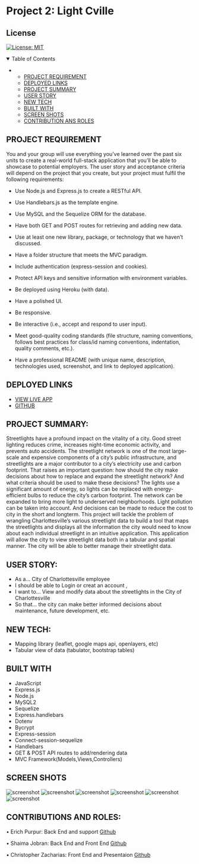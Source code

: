 # Project 2: Light Cville
## License
 [![License: MIT](https://img.shields.io/badge/License-MIT-yellow.svg)](https://opensource.org/licenses/MIT)


<!-- TABLE OF CONTENTS -->
<details open="open">
  <summary>Table of Contents</summary>
  <ul>
    <li>
      <ul>
       <li><a href="#PROJECT REQUIREMENTS">PROJECT REQUIREMENT</a></li>
       <li><a href="#DEPLOYED LINKS">DEPLOYED LINKS</a></li>
        <li><a href="#PROJECT SUMMARY">PROJECT SUMMARY</a></li>
        <li><a href="#USER STORY">USER STORY</a></li>
        <li><a href="#NEW TECH">NEW TECH</a></li>
          <li><a href="#BUILT WITH">BUILT WITH</a></li>
           <li><a href="#SCREEN SHOTS">SCREEN SHOTS</a></li>
        <li><a href="#CONTRIBUTION AND ROLES">CONTRIBUTION ANS ROLES</a></li>
      </ul>
    </li>
    </ul>
</details>

## PROJECT REQUIREMENT

You and your group will use everything you’ve learned over the past six units to create a real-world full-stack application that you’ll be able to showcase to potential employers. The user story and acceptance criteria will depend on the project that you create, but your project must fulfil the following requirements:

* Use Node.js and Express.js to create a RESTful API.

* Use Handlebars.js as the template engine.

* Use MySQL and the Sequelize ORM for the database.

* Have both GET and POST routes for retrieving and adding new data.

* Use at least one new library, package, or technology that we haven’t discussed.

* Have a folder structure that meets the MVC paradigm.

* Include authentication (express-session and cookies).

* Protect API keys and sensitive information with environment variables.

* Be deployed using Heroku (with data).

* Have a polished UI.

* Be responsive.

* Be interactive (i.e., accept and respond to user input).

* Meet good-quality coding standards (file structure, naming conventions, follows best practices for class/id naming conventions, indentation, quality comments, etc.).

* Have a professional README (with unique name, description, technologies used, screenshot, and link to deployed application).

## DEPLOYED LINKS
* [VIEW LIVE APP](https://lightcville.herokuapp.com/login)
* [GITHUB](https://github.com/epurpur/lightCville.git)

## PROJECT SUMMARY: 
Streetlights have a profound impact on the vitality of a city. Good street lighting reduces crime, increases night-time economic activity, and prevents auto accidents. The streetlight network is one of the most large-scale and expensive components of a city’s public infrastructure, and streetlights are a major contributor to a city’s electricity use and carbon footprint.
That raises an important question: how should the city make decisions about how to replace and expand the streetlight network? And what criteria should be used to make these decisions? The lights use a significant amount of energy, so lights can be replaced with energy-efficient bulbs to reduce the city’s carbon footprint. The network can be expanded to bring more light to underserved neighborhoods. Light pollution can be taken into account. And decisions can be made to reduce the cost to city in the short and longterm.
This project will tackle the problem of wrangling Charlottesville’s various streetlight data to build a tool that maps the streetlights and displays all the information the city would need to know about each individual streetlight in an intuitive application. This application will allow the city to view streetlight data both in a tabular and spatial manner. The city will be able to better manage their streetlight data.

## USER STORY: 
*	As a… City of Charlottesville employee
* I should be able to Login or creat an account ,
* I want to… View and modify data about the streetlights in the City of Charlottesville
*	So that… the city can make better informed decisions about maintenance, future development, etc.

## NEW TECH:
*	Mapping library (leaflet, google maps api, openlayers, etc)
*	Tabular view of data (tabulator, bootstrap tables)

 ## BUILT WITH 
  
  
  * JavaScript
  * Express.js
  * Node.js
  * MySQL2 
  * Sequelize 
  * Express.handlebars 
  * Dotenv 
  * Bycrypt 
  * Express-session 
  * Connect-session-sequelize 
  * Handlebars
  * GET & POST API routes to add/rendering data
  * MVC Framework(Models,Views,Controllers)



 ## SCREEN SHOTS
![screenshot](public/images/1.jpg)
![screenshot](public/images/2.jpg)
![screenshot](public/images/3.jpg)
![screenshot](public/images/4.jpg)
![screenshot](public/images/5.jpg)
![screenshot](public/images/6.jpg)

## CONTRIBUTIONS AND ROLES:

•   Erich Purpur: Back End and support [Github](https://github.com/epurpur)

•	Shaima Jobran: Back End and Front End [Github](https://github.com/shaimajobran)

•	Christopher Zacharias: Front End and Presentaion [Github](https://github.com/ChrisZ304)


